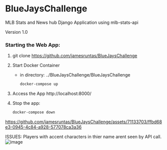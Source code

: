 # BlueJaysChallenge

MLB Stats and News hub Django Application using mlb-stats-api

Version 1.0


### Starting the Web App:

1. git clone <https://github.com/jamesruntas/BlueJaysChallenge>

   
2. Start Docker Container 
   - in directory: ../BlueJaysChallenge/BlueJaysChallenge 
     ```bash
     docker-compose up
     ```

3. Access the App
    http://localhost:8000/

4. Stop the app:
   ```bash
   docker-compose down
   ```

https://github.com/jamesruntas/BlueJaysChallenge/assets/71133703/ffbd68e3-0945-4c84-a928-577078ca3a36




ISSUES:
Players with accent characters in thier name arent seen by API call. ![image](https://github.com/jamesruntas/BlueJaysChallenge/assets/71133703/83011afc-7294-47f2-b659-56ae4f82d544)

